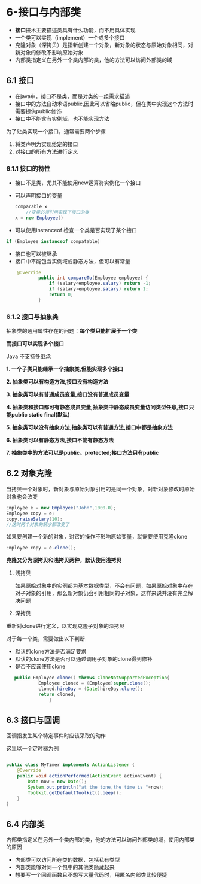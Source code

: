 # 6-接口与内部类

* **接口**技术主要描述类具有什么功能，而不用具体实现
* 一个类可以实现（implement）一个或多个接口 
* 克隆对象（深拷贝）是指新创建一个对象，新对象的状态与原始对象相同，对新对象的修改不影响原始对象
* 内部类指定义在另外一个类内部的类，他的方法可以访问外部类的域

## 6.1 接口

* 在java中，接口不是类，而是对类的一组需求描述
* 接口中的方法自动术语public,因此可以省略public，但在类中实现这个方法时需要提供public修饰
* 接口中不能含有实例域，也不能实现方法

为了让类实现一个接口，通常需要两个步骤

1. 将类声明为实现给定的接口
2. 对接口的所有方法进行定义

### 6.1.1 接口的特性

* 接口不是类，尤其不能使用new运算符实例化一个接口

* 可以声明接口的变量

  ```java
  comparable x
      //变量必须引用实现了接口的类
  x = new Employee()
  ```

* 可以使用instanceof 检查一个类是否实现了某个接口

```java
if (Employee instanceof compatable)
```

* 接口也可以被继承
* 接口中不能包含实例域或静态方法，但可以有常量

```java
    @Override
            public int compareTo(Employee employee) {
                if (salary<employee.salary) return -1;
                if (salary>employee.salary) return 1;
                return 0;
            }
```



### 6.1.2 接口与抽象类

抽象类的通用属性存在的问题：**每个类只能扩展于一个类**

**而接口可以实现多个接口**

Java 不支持多继承

**1. 一个子类只能继承一个抽象类,但能实现多个接口**

**2. 抽象类可以有构造方法,接口没有构造方法**

**3. 抽象类可以有普通成员变量,接口没有普通成员变量**

**4. 抽象类和接口都可有静态成员变量,抽象类中静态成员变量访问类型任意,接口只能public static final(默认)**

**5. 抽象类可以没有抽象方法,抽象类可以有普通方法,接口中都是抽象方法**

**6. 抽象类可以有静态方法,接口不能有静态方法**

**7. 抽象类中的方法可以是public、protected;接口方法只有public**

## 6.2 对象克隆

当拷贝一个对象时，新对象与原始对象引用的是同一个对象，对新对象修改时原始对象也会改变

```java
Employee e = new Employee("John",1000.0);
Employee copy = e;
copy.raiseSalary(10);
//这时两个对象的薪水都改变了
```

如果要创建一个新的对象，对它的操作不影响原始变量，就需要使用克隆clone

```java
Employee copy = e.clone();
```

**克隆又分为深拷贝和浅拷贝两种，默认使用浅拷贝**

1. 浅拷贝 

   如果原始对象中的实例都为基本数据类型，不会有问题，如果原始对象中存在对子对象的引用，那么新对象仍会引用相同的子对象，这样来说并没有完全解决问题

2. 深拷贝

重新对clone进行定义，以实现克隆子对象的深拷贝

对于每一个类，需要做出以下判断

* 默认的clone方法是否满足要求
* 默认的clone方法是否可以通过调用子对象的clone得到修补
* 是否不应该使用clone

```java
   public Employee clone() throws CloneNotSupportedException{
            Employee cloned = (Employee)super.clone();
            cloned.hireDay = (Date)hireDay.clone();
            return cloned;
                }
```

## 6.3 接口与回调

回调指发生某个特定事件时应该采取的动作

这里以一个定时器为例

```java

public class MyTimer implements ActionListener {
    @Override
    public void actionPerformed(ActionEvent actionEvent) {
        Date now = new Date();
        System.out.println("at the tone,the time is "+now);
        Toolkit.getDefaultToolkit().beep();
    }
}

```

## 6.4 内部类

内部类指定义在另外一个类内部的类，他的方法可以访问外部类的域，使用内部类的原因

*  内部类可以访问所在类的数据，包括私有类型
* 内部类能够对同一个包中的其他类隐藏起来
* 想要写一个回调函数且不想写大量代码时，用匿名内部类比较便捷

